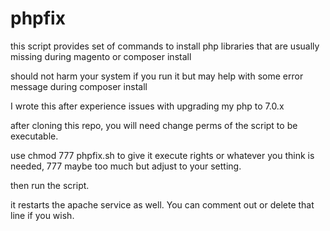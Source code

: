 # phpfix
this script provides set of commands to install php libraries that are usually missing during magento or composer install

should not harm your system if you run it but may help with some error message during composer install

I wrote this after experience issues with upgrading my php to 7.0.x

after cloning this repo, you will need change perms of the script to be executable.

use chmod 777 phpfix.sh to give it execute rights or whatever you think is needed, 777 maybe too much but adjust to your setting.

then run the script.

it restarts the apache service as well.  You can comment out or delete that line if you wish.


